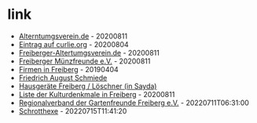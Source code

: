 # link

* [Alterntumgsverein.de](https://www.altertumsverein.net/) - 20200811
* [Eintrag auf curlie.org](https://curlie.org/World/Deutsch/Regional/Europa/Deutschland/Sachsen/Landkreise/Mittelsachsen/St%C3%A4dte_und_Gemeinden/Freiberg%2C_Sachsen/Wirtschaft/) - 20200804
* [Freiberger-Altertumgsverein.de](https://www.freiberger-altertumsverein.de) - 20200811
* [Freiberger Münzfreunde e.V.](http://www.freiberger-muenzfreunde.de) - 20200811
* [Firmen in Freiberg](http://www.firmendb.de/deutschland/Sachsen_Freiberg.php) - 20190404
* [Friedrich August Schmiede](www.friedrich-august-schmiede.de/)
* [Hausgeräte Freiberg / Löschner (in Sayda)](https://www.hausgeraete-freiberg.de/)
* [Liste der Kulturdenkmale in Freiberg](https://de.wikipedia.org/wiki/Liste_der_Kulturdenkmale_in_Freiberg-Nord) - 20200811
* [Regionalverband der Gartenfreunde Freiberg e.V.](https://gartenverband-freiberg.de/) - 20220711T06:31:00
* [Schrotthexe](https://schrotthexe.de/) - 20220715T11:41:20
